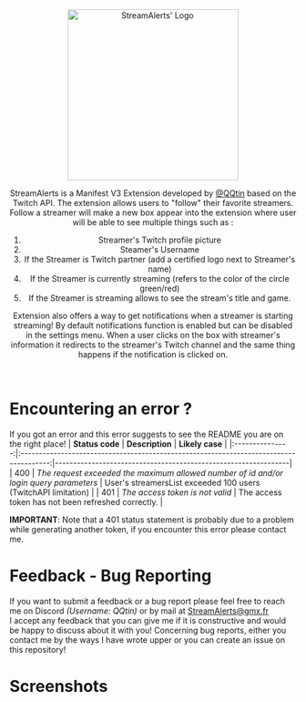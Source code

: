 <div style="text-align: center;">
<img src="https://cdn.discordapp.com/attachments/574293370512605205/1174104174573658142/StreamAlertsLogoName.png" style="width: 300px" alt="StreamAlerts' Logo">

StreamAlerts is a Manifest V3 Extension developed by [@QQtin](https://github.com/QQtin3) based on the Twitch API. The extension allows users to "follow" their favorite streamers.
Follow a streamer will make a new box appear  into the extension where user will be able to see multiple things such as :
1. Streamer's Twitch profile picture
2. Steamer's Username
3. If the Streamer is Twitch partner (add a certified logo next to Streamer's name)
4. If the Streamer is currently streaming (refers to the color of the circle green/red)
5. If the Streamer is streaming allows to see the stream's title and game.

Extension also offers a way to get notifications when a streamer is starting streaming! By default notifications function is enabled but can be disabled in the settings menu.
When a user clicks on the box with streamer's information it redirects to the streamer's Twitch channel and the same thing happens if the notification is clicked on.
</div>

<br>

# Encountering an error ?
If you got an error and this error suggests to see the README you are on the right place!
| **Status code** |                                     **Description**                                    | **Likely case**                                                |
|:---------------:|:--------------------------------------------------------------------------------------:|----------------------------------------------------------------|
| 400             | _The request exceeded the maximum allowed number of id and/or login query parameters_ | User's streamersList exceeded 100 users (TwitchAPI limitation) |
| 401             | _The access token is not valid_                                                        | The access token has not been refreshed correctly.             |

**IMPORTANT**: Note that a 401 status statement is probably due to a problem while generating another token, if you encounter this error please contact me.



# Feedback - Bug Reporting
If you want to submit a feedback or a bug report please feel free to reach me on Discord <i>(Username: QQtin)</i> or by mail at StreamAlerts@gmx.fr<br>
I accept any feedback that you can give me if it is constructive and would be happy to discuss about it with you!
Concerning bug reports, either you contact me by the ways I have wrote upper or you can create an issue on this repository!

# Screenshots

